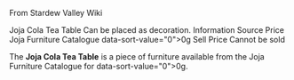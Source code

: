 From Stardew Valley Wiki

Joja Cola Tea Table Can be placed as decoration. Information Source Price Joja Furniture Catalogue data-sort-value="0"&gt;0g Sell Price Cannot be sold

The **Joja Cola Tea Table** is a piece of furniture available from the Joja Furniture Catalogue for data-sort-value="0"&gt;0g.